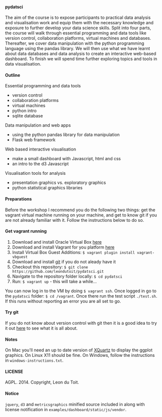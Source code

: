 #### pydatsci

The aim of the course is to expose participants to practical data analysis and visualisation work and equip them with the necessary knowledge and exposure to further develop your data science skills. Split into four parts, the course will walk through essential programming and data tools like version control, collaboration platforms, virtual machines and databases. Thereafter, we cover data manipulation with the python programming language using the pandas library. We will then use what we have learnt about data databases and data analysis to create an interactive web-based dashboard. To finish we will spend time further exploring topics and tools in data visualisation.

#### Outline

Essential programming and data tools
* version control
* collaboration platforms
* virtual machines
* python intro
* sqlite database

Data manipulation and web apps
* using the python pandas library for data manipulation
* Flask web framework

Web based interactive visualisation
* make a small dashboard with Javascript, html and css
* an intro to the d3 Javascript

Visualisation tools for analysis
* presentation graphics vs. exploratory graphics
* python statistical graphics libraries

#### Preparations

Before the workshop I recommend you do the following two things: get the vagrant virtual machine running on your machine, and get to know git if you are not already familiar with it. Follow the instructions below to do so.

#### Get vagrant running

1. Download and install Oracle Virtual Box [here](http://download.virtualbox.org/virtualbox/4.2.0/)
2. Download and install Vagrant for you platform [here](https://www.vagrantup.com/downloads)
3. Install Virtual Box Guest Additions: `$ vagrant plugin install vagrant-vbguest`
4. Download and install [git](http://git-scm.com/downloads) if you do not aleady have it 
5. Checkout this repository: `$ git clone https://github.com/leondutoit/pydatsci.git`
6. Navigate to the repository folder locally: `$ cd pydatsci`
7. Run: `$ vagrant up` - this will take a while...

You can now log in to the VM by doing `$ vagrant ssh`. Once logged in go to the `pydatsci` folder: `$ cd /vagrant`. Once there run the test script `./test.sh`. If this runs without reporting an error you are all set to go.


#### Try git

If you do not know about version control with git then it is a good idea to try it out [here](https://try.github.io/levels/1/challenges/1) to see what it is all about.

#### Notes

On Mac you'll need an up to date version of [XQuartz](http://xquartz.macosforge.org/landing/) to display the ggplot graphics. On Linux X11 should be fine. On Windows, follow the instructions in `windows-instructions.txt`.

#### LICENSE

AGPL. 2014. Copyright, Leon du Toit.

#### Notice

`jquery`, `d3` and `metricsgraphics` minified source included in along with license notification in `examples/dashboard/static/js/vendor`.
